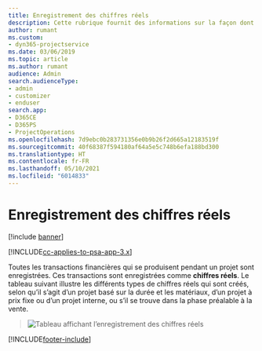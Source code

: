 ```yaml
---
title: Enregistrement des chiffres réels
description: Cette rubrique fournit des informations sur la façon dont les chiffres réels sont enregistrés.
author: rumant
ms.custom:
- dyn365-projectservice
ms.date: 03/06/2019
ms.topic: article
ms.author: rumant
audience: Admin
search.audienceType:
- admin
- customizer
- enduser
search.app:
- D365CE
- D365PS
- ProjectOperations
ms.openlocfilehash: 7d9ebc0b283731356e0b9b26f2d665a12183519f
ms.sourcegitcommit: 40f68387f594180af64a5e5c748b6efa188bd300
ms.translationtype: HT
ms.contentlocale: fr-FR
ms.lasthandoff: 05/10/2021
ms.locfileid: "6014833"
---
```

# <a name="recording-actuals"></a>Enregistrement des chiffres réels 

[!include [banner](../includes/psa-now-project-operations.md)]

[!INCLUDE[cc-applies-to-psa-app-3.x](../includes/cc-applies-to-psa-app-3x.md)]

Toutes les transactions financières qui se produisent pendant un projet sont enregistrées. Ces transactions sont enregistrées comme **chiffres réels**. Le tableau suivant illustre les différents types de chiffres réels qui sont créés, selon qu’il s’agit d’un projet basé sur la durée et les matériaux, d’un projet à prix fixe ou d’un projet interne, ou s’il se trouve dans la phase préalable à la vente.

> ![Tableau affichant l’enregistrement des chiffres réels](media/advanced-table2.png)


[!INCLUDE[footer-include](../includes/footer-banner.md)]